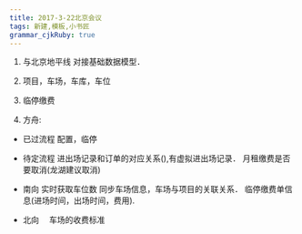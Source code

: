```yaml
---
title: 2017-3-22北京会议
tags: 新建,模板,小书匠
grammar_cjkRuby: true
---
```

1. 与北京地平线 对接基础数据模型．
2. 项目，车场，车库，车位

3. 临停缴费  
4. 方舟:

* 已过流程
 配置，临停
 * 待定流程
  进出场记录和订单的对应关系(),有虚拟进出场记录．
  月租缴费是否要取消(龙湖建议取消)
* 南向
实时获取车位数
同步车场信息，车场与项目的关联关系．
临停缴费单信息(进场时间，出场时间，费用).


* 北向
　车场的收费标准